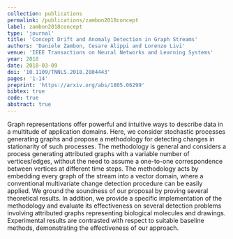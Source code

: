 ```yaml
---
collection: publications
permalink: /publications/zambon2018concept
label: zambon2018concept
type: 'journal'
title: 'Concept Drift and Anomaly Detection in Graph Streams'
authors: 'Daniele Zambon, Cesare Alippi and Lorenzo Livi'
venue: 'IEEE Transactions on Neural Networks and Learning Systems'
year: 2018 
date: 2018-03-09
doi: '10.1109/TNNLS.2018.2804443'
pages: '1-14'
preprint: 'https://arxiv.org/abs/1805.06299'
bibtex: true
code: true
abstract: true
---
```



Graph representations offer powerful and intuitive ways to describe data in a multitude of application domains. Here, we consider stochastic processes generating graphs and propose a methodology for detecting changes in stationarity of such processes. The methodology is general and considers a process generating attributed graphs with a variable number of vertices/edges, without the need to assume a one-to-one correspondence between vertices at different time steps. The methodology acts by embedding every graph of the stream into a vector domain, where a conventional multivariate change detection procedure can be easily applied. We ground the soundness of our proposal by proving several theoretical results. In addition, we provide a specific implementation of the methodology and evaluate its effectiveness on several detection problems involving attributed graphs representing biological molecules and drawings. Experimental results are contrasted with respect to suitable baseline methods, demonstrating the effectiveness of our approach.